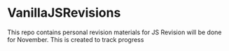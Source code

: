 # VanillaJSRevisions
This repo contains personal revision materials for JS
Revision will be done for November. This is created to track progress
